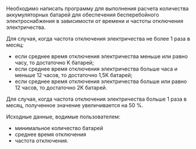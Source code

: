 ﻿Необходимо написать программу для выполнения расчета количества аккумуляторных батарей для обеспечения бесперебойного электроснабжения в зависимости от времени и частоты отключения электричества.

Для случая, когда частота отключения электричества не более 1 раза в месяц:
- если среднее время отключения электричества меньше или равно часу, то достаточно K батарей; 
- если среднее время отключения электричества больше часа и меньше 12 часов, то достаточно 1,5K батарей; 
- если среднее время отключения электричества больше или равно 12 часов, то достаточно 2K батарей. 

Для случая, когда частота отключения электричества больше 1 раза в месяц, полученное значение увеличивается на 50 %.

Исходные данные, водимые пользователем:
- минимальное количество батарей
- среднее время отключения
- частота отключения. 